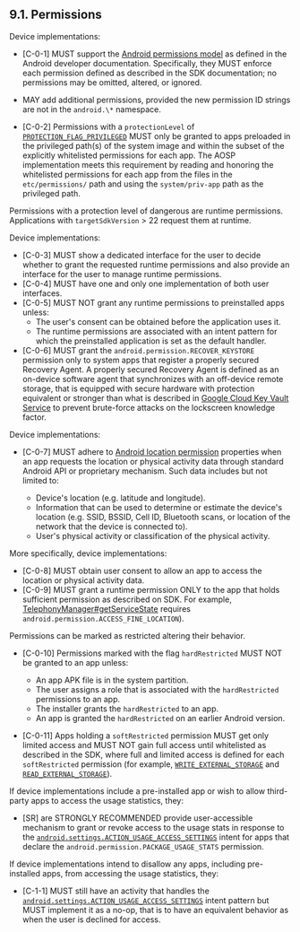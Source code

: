 ## 9.1\. Permissions

Device implementations:

*   [C-0-1] MUST support the [Android permissions model](
http://developer.android.com/guide/topics/security/permissions.html)
as defined in the Android developer documentation. Specifically, they
MUST enforce each permission defined as described in the SDK documentation; no
permissions may be omitted, altered, or ignored.

*   MAY add additional permissions, provided the new permission ID strings
are not in the `android.\*` namespace.

*   [C-0-2] Permissions with a `protectionLevel` of
[`PROTECTION_FLAG_PRIVILEGED`](
https://developer.android.com/reference/android/content/pm/PermissionInfo.html#PROTECTION&lowbar;FLAG&lowbar;PRIVILEGED)
MUST only be granted to apps preloaded in the privileged path(s) of the system
image and within the subset of the explicitly whitelisted permissions for each
app. The AOSP implementation meets this requirement by reading and honoring
the whitelisted permissions for each app from the files in the
`etc/permissions/` path and using the `system/priv-app` path as the
privileged path.

Permissions with a protection level of dangerous are runtime permissions.
Applications with `targetSdkVersion` > 22 request them at runtime.

Device implementations:

*   [C-0-3] MUST show a dedicated interface for the user to decide
     whether to grant the requested runtime permissions and also provide
     an interface for the user to manage runtime permissions.
*   [C-0-4] MUST have one and only one implementation of both user
     interfaces.
*   [C-0-5] MUST NOT grant any runtime permissions to preinstalled
     apps unless:
     *   The user's consent can be obtained before the application
         uses it.
     *   The runtime permissions are associated with an intent pattern
         for which the preinstalled application is set as the default handler.
*   [C-0-6] MUST grant the `android.permission.RECOVER_KEYSTORE` permission
     only to system apps that register a properly secured Recovery Agent. A
     properly secured Recovery Agent is defined as an on-device software agent
     that synchronizes with an off-device remote storage, that is equipped with
     secure hardware with protection equivalent or stronger than what is
     described in
     [Google Cloud Key Vault Service](
     https://developer.android.com/preview/features/security/ckv-whitepaper.html)
     to prevent brute-force attacks on the lockscreen knowledge factor.

Device implementations:

*   [C-0-7] MUST adhere to [Android location permission](
    https://developer.android.com/privacy/device-location) properties when an app
    requests the location or physical activity data through standard Android API
    or proprietary mechanism. Such data includes but not limited to:

    *  Device's location (e.g. latitude and longitude).
    *  Information that can be used to determine or estimate the device's
       location (e.g. SSID, BSSID, Cell ID, Bluetooth scans, or location of the
       network that the device is connected to).
    *  User's physical activity or classification of the physical activity.

More specifically, device implementations:

*   [C-0-8] MUST obtain user consent to allow an app to access the
    location or physical activity data.
*   [C-0-9] MUST grant a runtime permission ONLY to the app that holds
    sufficient permission as described on SDK.
    For example,
    [TelephonyManager#getServiceState](https://developer.android.com/reference/android/telephony/TelephonyManager.html#getAllCellInfo())
    requires `android.permission.ACCESS_FINE_LOCATION`).

Permissions can be marked as restricted altering their behavior.

*   [C-0-10] Permissions marked with the flag `hardRestricted` MUST NOT be
     granted to an app unless:
     *   An app APK file is in the system partition.
     *   The user assigns a role that is associated with the `hardRestricted`
         permissions to an app.
     *   The installer grants the `hardRestricted` to an app.
     *   An app is granted the `hardRestricted` on an earlier Android version.

*   [C-0-11] Apps holding a `softRestricted` permission MUST get only limited
    access and MUST NOT gain full access until whitelisted as described in the
    SDK, where full and limited access is defined for each `softRestricted`
    permission (for example, [`WRITE_EXTERNAL_STORAGE`](
    https://developer.android.com/reference/android/Manifest.permission.html#WRITE_EXTERNAL_STORAGE)
    and [`READ_EXTERNAL_STORAGE`](
    https://developer.android.com/reference/android/Manifest.permission#READ_EXTERNAL_STORAGE)).

If device implementations include a pre-installed app or wish to allow
third-party apps to access the usage statistics, they:

*   [SR] are STRONGLY RECOMMENDED provide user-accessible mechanism to grant
    or revoke access to the usage stats in response to the
    [`android.settings.ACTION_USAGE_ACCESS_SETTINGS`](
    https://developer.android.com/reference/android/provider/Settings.html#ACTION&lowbar;USAGE&lowbar;ACCESS&lowbar;SETTINGS)
    intent for apps that declare the `android.permission.PACKAGE_USAGE_STATS`
    permission.

If device implementations intend to disallow any apps, including pre-installed
apps, from accessing the usage statistics, they:

*   [C-1-1] MUST still have an activity that handles the
    [`android.settings.ACTION_USAGE_ACCESS_SETTINGS`](
    https://developer.android.com/reference/android/provider/Settings.html#ACTION&lowbar;USAGE&lowbar;ACCESS&lowbar;SETTINGS)
    intent pattern but MUST implement it as a no-op, that is to have an
    equivalent behavior as when the user is declined for access.
